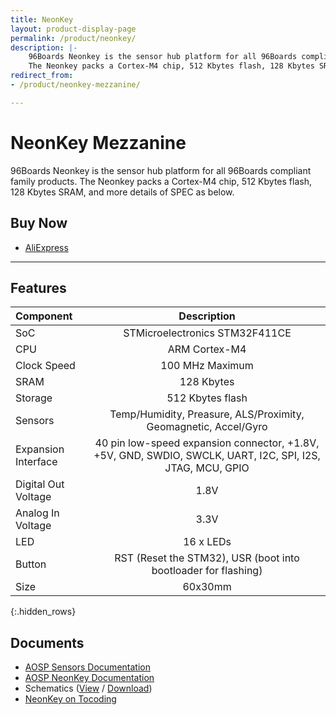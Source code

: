 ```yaml
---
title: NeonKey
layout: product-display-page
permalink: /product/neonkey/
description: |-
    96Boards Neonkey is the sensor hub platform for all 96Boards compliant family products.
    ​The Neonkey packs a Cortex-M4 chip, 512 Kbytes flash, 128 Kbytes SRAM, and more details of SPEC as below.
redirect_from:
- /product/neonkey-mezzanine/

---
```

# NeonKey Mezzanine

96Boards Neonkey is the sensor hub platform for all 96Boards compliant family products.
​The Neonkey packs a Cortex-M4 chip, 512 Kbytes flash, 128 Kbytes SRAM, and more details of SPEC as below.

## Buy Now

- [AliExpress](https://linaro.co/neonkey-buy)

***

## Features

| Component            | Description                                                                                               |
|:---------------------|:---------------------------------------------------------------------------------------------------------:|
| SoC                  | STMicroelectronics STM32F411CE                                                                            |
| CPU                  | ARM Cortex-M4                                                                                             |
| Clock Speed          | 100 MHz Maximum                                                                                           |
| SRAM                 | 128 Kbytes                                                                                                |
| Storage              | 512 Kbytes flash                                                                                          |
| Sensors              | Temp/Humidity, Preasure, ALS/Proximity, Geomagnetic, Accel/Gyro                                           |
| Expansion Interface  | 40 pin low-speed expansion connector, +1.8V, +5V, GND, SWDIO, SWCLK, UART, I2C, SPI, I2S, JTAG, MCU, GPIO |
| Digital Out Voltage  | 1.8V                                                                                                      |
| Analog In Voltage    | 3.3V                                                                                                      |
| LED                  | 16 x LEDs                                                                                                 |
| Button               | RST (Reset the STM32), USR (boot into bootloader for flashing)                                            |
| Size                 | 60x30mm                                                                                                   |
{:.hidden_rows}

## Documents

- [AOSP Sensors Documentation](https://source.android.com/devices/sensors/)
- [AOSP NeonKey Documentation](https://source.android.com/source/devices#neonkey)
- Schematics ([View](https://github.com/96boards/website/blob/master/_product/mezzanine/neonkey/files/neonkey-schematics.pdf) / [Download](https://github.com/96boards/website/raw/master/_product/mezzanine/neonkey/files/neonkey-schematics.pdf))
- [NeonKey on Tocoding](http://en.tocoding.com/index.php/96boards-neonkey/)
